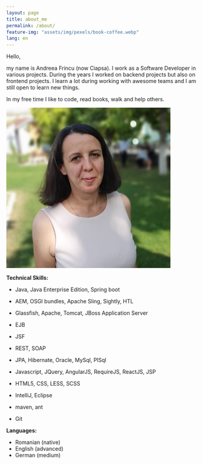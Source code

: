 ```yaml
---
layout: page
title: about_me
permalink: /about/
feature-img: "assets/img/pexels/book-coffee.webp"
lang: en
---
```


Hello,

my name is Andreea Frincu (now Ciapsa). I work as a Software Developer in various projects. During the years I worked on backend projects but also on frontend projects.
I learn a lot during working with awesome teams and I am still open to learn new things. 

In my free time I like to code, read books, walk and help others.                                     

![](/assets/img/author/imgeu.JPG) 


**Technical Skills:**

* Java, Java Enterprise Edition, Spring boot

* AEM, OSGI bundles, Apache Sling, Sightly, HTL

* Glassfish, Apache, Tomcat, JBoss Application Server

* EJB

* JSF

* REST, SOAP

* JPA, Hibernate, Oracle, MySql, PlSql

* Javascript, JQuery, AngularJS, RequireJS, ReactJS, JSP

* HTML5, CSS, LESS, SCSS

* IntelliJ, Eclipse

* maven, ant

* Git

**Languages:**
* Romanian (native)
* English (advanced)
* German (medium)
